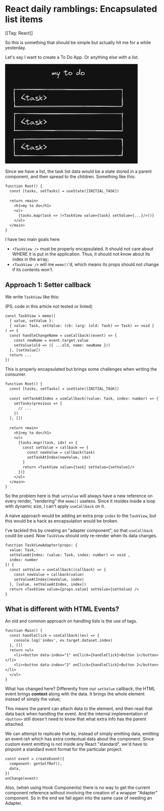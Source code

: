 # React daily ramblings: Encapsulated list items

[[Tag: React]]

So this is something that should be simple but actually hit me for a while yesterday.

Let's say I want to create a To Do App. Or anything else with a list.

![To Do List](Untitled.png)

Since we have a list, the task list data would be a state stored in a parent component, and then spread to the children. Something like this:

```tsx
function Root() {
  const [tasks, setTasks] = useState([INITIAL_TASK])

  return <main>
    <h1>my to do</h1>
    <ul>
      {tasks.map(task => (<TaskView value={task} setValue={...}/>))}
    </ul>
  </main>
}
```

I have two main goals here:

- `<TaskView />` must be properly encapsulated. It should not care about WHERE it is put in the application. Thus, it should not know about its index in the array;
- `<TaskView />` will me `memo()`'d, which means its props should not change if its contents won't.

## Approach 1: Setter callback

We write `TaskView` like this:

(PS: code in this article not tested or linted)

```tsx
const TaskView = memo((
  { value, setValue }:
  { value: Task, setValue: (cb: (arg: (old: Task) => Task) => void }
) => {
  const handleChangeName = useCallback((event) => {
    const newName = event.target.value
    setValue(old => ({ ...old, name: newName }))
  }, [setValue])
  return ...
})
```

This is properly encapsulated but brings some challenges when writing the consumer.

```tsx
function Root() {
  const [tasks, setTasks] = useState([INITIAL_TASK])

  const setTaskAtIndex = useCallback((value: Task, index: number) => {
    setTasks(previous => {
      // ...
    })
  }, [])

  return <main>
    <h1>my to do</h1>
    <ul>
      {tasks.map((task, idx) => {
        const setValue = callback => {
          const newValue = callback(task)
          setTaskAtIndex(newValue, idx)
        }
        return <TaskView value={task} setValue={setValue}/>
      })}
    </ul>
  </main>
}
```

So the problem here is that `setValue` will always have a new reference on every render, "rendering" the `memo()` useless. Since it resides inside a loop with dynamic size, I can't apply `useCallback` on it.

A naive approach would be adding an extra prop `index` to the `TaskView`, but this would be a hack as encapsulation would be broken.

I've tackled this by creating an "adapter component", so that `useCallback` could be used. Now `TaskView` should only re-render when its data changes.

```tsx
function TaskViewAdapter(props: {
  value: Task,
  setValueAtIndex: (value: Task, index: number) => void ,
  index: number
}) {
  const setValue = useCallback((callback) => {
    const newValue = callback(value)
    setValueAtIndex(newValue, index)
  }, [value, setValueAtIndex, index])
  return <TaskView value={props.value} setValue={setValue} />
}
```

## What is different with HTML Events?

An old and common approach on handling lists is the use of tags.

```tsx
function Main() {
  const handleClick = useCallback((ev) => {
    console.log('index', ev.target.dataset.index)
  }, [])
  return <ul>
    <li><button data-index="1" onClick={handleClick}>Button 1</button></li>
    <li><button data-index="2" onClick={handleClick}>Button 2</button></li>
  </ul>
}
```

What has changed here? Differently from our `setValue` callback, the HTML event brings **context** along with the data. It brings the whole element instead of simply the value;

This means the parent can attach data to the element, end then read that data back when handling the event. And the internal implementation of `<button>` still doesn't need to know that what extra info has the parent attached.

We can attempt to replicate that by, instead of simply emitting data, emitting an event-ish which has extra contextual data about the component. Since custom event emitting is not inside any React "standard", we'd have to pinpoint a standard event format for the particular project.

```tsx
const event = createEvent({
  component: getSelfRef(),
  data,
})
onChange(event)
```

Also, (when using Hook Components) there is no way to get the current component reference without involving the creation of a wrapper "Adapter" component. So in the end we fall again into the same case of needing an Adapter.
